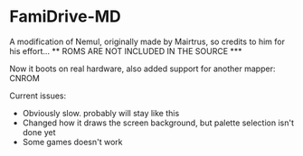 # FamiDrive-MD
A modification of Nemul, originally made by Mairtrus, so credits to him for his effort...
** ROMS ARE NOT INCLUDED IN THE SOURCE ***

Now it boots on real hardware, also added support for another mapper: CNROM

Current issues:
- Obviously slow. probably will stay like this
- Changed how it draws the screen background, but palette selection isn't done yet
- Some games doesn't work
